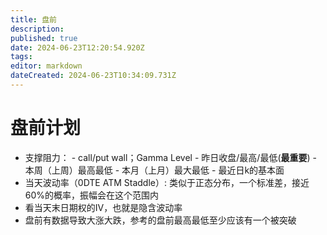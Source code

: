 ```yaml
---
title: 盘前
description: 
published: true
date: 2024-06-23T12:20:54.920Z
tags: 
editor: markdown
dateCreated: 2024-06-23T10:34:09.731Z
---
```


# 盘前计划
- 支撑阻力： 
		- call/put wall；Gamma Level
		- 昨日收盘/最高/最低(**最重要**)
		- 本周（上周）最高最低
		- 本月（上月）最大最低
		- 最近日k的基本面
- 当天波动率（0DTE ATM Staddle）: 类似于正态分布，一个标准差，接近60%的概率，振幅会在这个范围内
- 看当天末日期权的IV，也就是隐含波动率
- 盘前有数据导致大涨大跌，参考的盘前最高最低至少应该有一个被突破